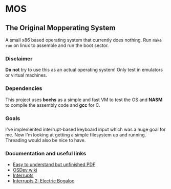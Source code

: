 # MOS
## The Original Mopperating System

A small x86 based operating system that currently does nothing. Run `make run` on 
linux to assemble and run the boot sector.

### Disclaimer
**Do not** try to use this as an actual operating system! Only test in emulators 
or virtual machines.

### Dependencies
This project uses **bochs** as a simple and fast VM to test the OS and **NASM** to 
compile the assembly code and **gcc** for C.

### Goals
I've implemented interrupt-based keyboard input which was a huge goal for me. Now
I'm looking at getting a simple filesystem up and running. Threading would also be
nice to have.

### Documentation and useful links

+ [Easy to understand but unfinished PDF](https://www.cs.bham.ac.uk/~exr/lectures/opsys/10_11/lectures/os-dev.pdf)
+ [OSDev wiki](https://wiki.osdev.org/)
+ [Interrupts](https://arjunsreedharan.org/post/99370248137/kernels-201-lets-write-a-kernel-with-keyboard)
+ [Interrupts 2: Electric Bogaloo](https://wiki.osdev.org/Interrupts_tutorial)

